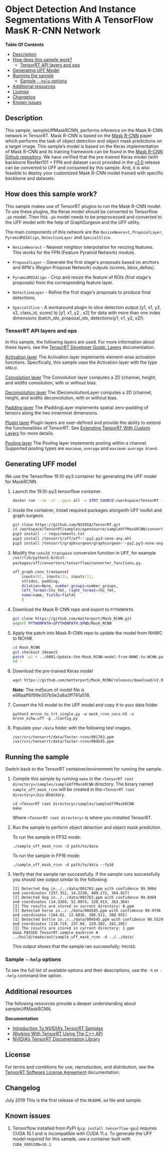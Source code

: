 # Object Detection And Instance Segmentations With A TensorFlow MasK R-CNN Network

**Table Of Contents**
- [Description](#description)
- [How does this sample work?](#how-does-this-sample-work)
    * [TensorRT API layers and ops](#tensorrt-api-layers-and-ops)
- [Generating UFF Model](#generating-uff-model)
- [Running the sample](#running-the-sample)
    * [Sample `--help` options](#sample-help-options)
- [Additional resources](#additional-resources)
- [License](#license)
- [Changelog](#changelog)
- [Known issues](#known-issues)

## Description

This sample, sampleUffMaskRCNN, performs inference on the Mask R-CNN network in TensorRT. Mask R-CNN is based on the [Mask R-CNN](https://arxiv.org/abs/1703.06870) paper which performs the task of object detection and object mask predictions on a target image. This sample’s model is based on the Keras implementation of Mask R-CNN and its training framework can be found in the [Mask R-CNN Github repository](https://github.com/matterport/Mask_RCNN). We have verified that the pre-trained Keras model (with backbone ResNet101 + FPN and dataset coco) provided in the [v2.0](https://github.com/matterport/Mask_RCNN/releases/tag/v2.0) release can be converted to UFF and consumed by this sample. And, it is also feasible to deploy your customized Mask R-CNN model trained with specific backbone and datasets.

## How does this sample work?

This sample makes use of TensorRT plugins to run the Mask R-CNN model. To use these plugins, the Keras model should be converted to Tensorflow `.pb` model. Then this `.pb` model needs to be preprocessed and converted to the UFF model with the help of GraphSurgeon and the UFF utility.

The main components of this network are the `ResizeNearest`, `ProposalLayer`, `PyramidROIAlign`, `DetectionLayer` and `SpecialSlice`.

- `ResizeNearest` - Nearest neighbor interpolation for resizing features. This works for the FPN (Feature Pyramid Network) module.

- `ProposalLayer` - Generate the first stage's proposals based on anchors and RPN's (Region Proposal Network) outputs (scores, bbox_deltas).

- `PyramidROIAlign` - Crop and resize the feature of ROIs (first stage's proposals) from the corresponding feature layer.

- `DetectionLayer` - Refine the first stage's proposals to produce final detections.

- `SpecialSlice` - A workaround plugin to slice detection output [y1, x1, y2, x2, class_id, score] to [y1, x1, y2 , x2] for data with more than one index dimensions (batch_idx, proposal_idx, detections(y1, x1, y2, x2)).


### TensorRT API layers and ops

In this sample, the following layers are used. For more information about these layers, see the [TensorRT Developer Guide: Layers](https://docs.nvidia.com/deeplearning/sdk/tensorrt-developer-guide/index.html#layers) documentation.

[Activation layer](https://docs.nvidia.com/deeplearning/sdk/tensorrt-developer-guide/index.html#activation-layer)
The Activation layer implements element-wise activation functions. Specifically, this sample uses the Activation layer with the type `kRELU`.

[Convolution layer](https://docs.nvidia.com/deeplearning/sdk/tensorrt-developer-guide/index.html#convolution-layer)
The Convolution layer computes a 2D (channel, height, and width) convolution, with or without bias.

[Deconvolution layer](https://docs.nvidia.com/deeplearning/sdk/tensorrt-developer-guide/index.html#deconvolution-layer)
The IDeconvolutionLayer computes a 2D (channel, height, and width) deconvolution, with or without bias.

[Padding layer](https://docs.nvidia.com/deeplearning/sdk/tensorrt-developer-guide/index.html#padding-layer)
The IPaddingLayer implements spatial zero-padding of tensors along the two innermost dimensions.

[Plugin layer](https://docs.nvidia.com/deeplearning/sdk/tensorrt-developer-guide/index.html#plugin-layer)
Plugin layers are user-defined and provide the ability to extend the functionalities of TensorRT. See [Extending TensorRT With Custom Layers](https://docs.nvidia.com/deeplearning/sdk/tensorrt-developer-guide/index.html#extending) for more details.

[Pooling layer](https://docs.nvidia.com/deeplearning/sdk/tensorrt-developer-guide/index.html#pooling-layer)
The Pooling layer implements pooling within a channel. Supported pooling types are `maximum`, `average` and `maximum-average blend`.


## Generating UFF model

We use the Tensorflow 19.10-py3 container for generating the UFF model for MaskRCNN.

1.  Launch the 19.10-py3 tensorflow container.
    ```bash
    docker run --rm -it --gpus all -v $TRT_SOURCE:/workspace/TensorRT -v $TRT_RELEASE:/tensorrt nvcr.io/nvidia/tensorflow:19.10-py3 /bin/bash
    ```

2.  Inside the container, install required packages alongwith UFF toolkit and graph surgeon.
    ```bash
    git clone https://github.com/NVIDIA/TensorRT.git
    cd /workspace/TensorRT/samples/opensource/sampleUffMaskRCNN/converted/
    pip3 install -r requirements.txt
    pip3 install /tensorrt/uff/uff-*-py2.py3-none-any.whl
    pip3 install /tensorrt/graphsurgeon/graphsurgeon-*-py2.py3-none-any.whl
    ```

3.  Modify the `conv2d_transpose` conversion function in UFF, for example `/usr/lib/python3.6/dist-packages/uff/converters/tensorflow/converter_functions.py`.
    ```bash
    uff_graph.conv_transpose(
        inputs[0], inputs[2], inputs[1],
        strides, padding,
        dilation=None, number_groups=number_groups,
        left_format=lhs_fmt, right_format=rhs_fmt,
        name=name, fields=fields
        )
    ```

4.  Download the Mask R-CNN repo and export to `PYTHONPATH`.
    ```bash
    git clone https://github.com/matterport/Mask_RCNN.git
    export PYTHONPATH=$PYTHONPATH:$PWD/Mask_RCNN
    ```

5.  Apply the patch into Mask R-CNN repo to update the model from NHWC to NCHW.
    ```bash
    cd Mask_RCNN
    git checkout 3deaec5
    patch -p1 < ../0001-Update-the-Mask_RCNN-model-from-NHWC-to-NCHW.patch
    cd -
    ```

6.  Download the pre-trained Keras model
    ```bash
    wget https://github.com/matterport/Mask_RCNN/releases/download/v2.0/mask_rcnn_coco.h5
    ```

    **Note:** The md5sum of model file is e98aaff6f99e307b5e2a8a3ff741a518.

7.  Convert the h5 model to the UFF model and copy it to your data folder
    ```
    python3 mrcnn_to_trt_single.py -w mask_rcnn_coco.h5 -o mrcnn_nchw.uff -p ./config.py
    ```

8.  Populate your `/data` folder with the following test images.
    ```
    /usr/src/tensorrt/data/faster-rcnn/001763.ppm
    /usr/src/tensorrt/data/faster-rcnn/004545.ppm
    ```

## Running the sample

Switch back to the TensorRT container/environment for running the sample.

1.  Compile this sample by running `make` in the `<TensorRT root directory>/samples/sampleUffMaskRCNN` directory. The binary named `sample_uff_mask_rcnn` will be created in the `<TensorRT root directory>/bin` directory.
    ```
    cd <TensorRT root directory>/samples/sampleUffMaskRCNN
    make
    ```

    Where `<TensorRT root directory>` is where you installed TensorRT.

2.  Run the sample to perform object detection and object mask prediction.

    To run the sample in FP32 mode:
    ```
    ./sample_uff_mask_rcnn -d path/to/data
    ```

    To run the sample in FP16 mode:
    ```
    ./sample_uff_mask_rcnn -d path/to/data --fp16
    ```

3.  Verify that the sample ran successfully. If the sample runs successfully you should see output similar to the following:
    ```
    [I] Detected dog in../../data/001763.ppm with confidence 99.9064 and coordinates (257.351, 14.2238, 489.272, 364.817)
    [I] Detected dog in../../data/001763.ppm with confidence 99.8484 and coordinates (14.3269, 52.0974, 320.913, 363.364)
    [I] The results are stored in current directory: 0.ppm
    [I] Detected horse in../../data/004545.ppm with confidence 99.9796 and coordinates (164.81, 22.6816, 386.512, 308.955)
    [I] Detected bottle in../../data/004545.ppm with confidence 98.5529 and coordinates (218.719, 237.04, 229.382, 261.205)
    [I] The results are stored in current directory: 1.ppm
    &&&& PASSED TensorRT.sample_maskrcnn # ../build/cmake/out/sample_uff_mask_rcnn -d ../../data/
    ```
    This output shows that the sample ran successfully; `PASSED`.


### Sample `--help` options

To see the full list of available options and their descriptions, use the `-h` or `--help` command line option.


## Additional resources

The following resources provide a deeper understanding about sampleUffMaskRCNN.

**Documentation**
- [Introduction To NVIDIA’s TensorRT Samples](https://docs.nvidia.com/deeplearning/sdk/tensorrt-sample-support-guide/index.html#samples)
- [Working With TensorRT Using The C++ API](https://docs.nvidia.com/deeplearning/sdk/tensorrt-developer-guide/index.html#c_topics)
- [NVIDIA’s TensorRT Documentation Library](https://docs.nvidia.com/deeplearning/sdk/tensorrt-archived/index.html)

## License

For terms and conditions for use, reproduction, and distribution, see the [TensorRT Software License Agreement](https://docs.nvidia.com/deeplearning/sdk/tensorrt-sla/index.html) documentation.


## Changelog

July 2019
This is the first release of the `README.md` file and sample.


## Known issues

1. Tensorflow installed from PyPI (`pip install tensorflow-gpu`) requires CUDA 10.1 and is incompatible with CUDA 11.x. To generate the UFF model required for this sample, use a container built with `CUDA_VERSION=10.1`.
